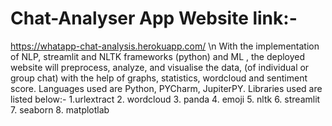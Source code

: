# Chat-Analyser App Website link:-
https://whatapp-chat-analysis.herokuapp.com/
\n With the implementation of NLP, streamlit and NLTK frameworks (python) and ML , the deployed website will preprocess, analyze, and visualise the data,
(of individual or group chat) with the help of graphs, statistics, wordcloud and sentiment score.
Languages used are Python, PYCharm, JupiterPY.
Libraries used are listed below:-
1.urlextract
2. wordcloud
3. panda
4. emoji
5. nltk
6. streamlit
7. seaborn
8. matplotlab


